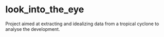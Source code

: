 # look_into_the_eye
Project aimed at extracting and idealizing data from a tropical cyclone to analyse the development. 
